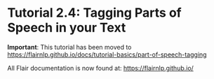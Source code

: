 # Tutorial 2.4: Tagging Parts of Speech in your Text

**Important**: This tutorial has been moved to https://flairnlp.github.io/docs/tutorial-basics/part-of-speech-tagging

All Flair documentation is now found at: https://flairnlp.github.io/ 